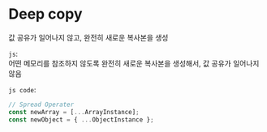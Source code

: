 # Deep copy

값 공유가 일어나지 않고, 완전히 새로운 복사본을 생성

`js`:  
어떤 메모리를 참조하지 않도록 완전히 새로운 복사본을 생성해서, 값 공유가 일어나지 않음

`js code`:

```js
// Spread Operater
const newArray = [...ArrayInstance];
const newObject = { ...ObjectInstance };
```

